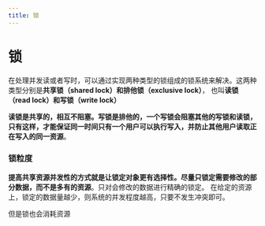 ```yaml
---
title: 锁
---
```


# 锁
在处理并发读或者写时，可以通过实现两种类型的锁组成的锁系统来解决。这两种类型分别是**共享锁（shared lock）**和**排他锁（exclusive lock）**，
也叫**读锁（read lock）**和**写锁（write lock）**

**读锁是共享的，相互不阻塞。写锁是排他的，一个写锁会阻塞其他的写锁和读锁，只有这样，才能保证同一时间只有一个用户可以执行写入，并防止其他用户读取正
在写入的同一资源**。

### 锁粒度
**提高共享资源并发性的方式就是让锁定对象更有选择性。尽量只锁定需要修改的部分数据，而不是多有的资源**。只对会修改的数据进行精确的锁定。
在给定的资源上，锁定的数据量越少，则系统的并发程度越高，只要不发生冲突即可。

但是锁也会消耗资源